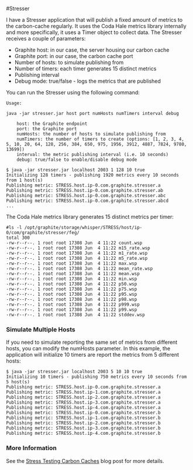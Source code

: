 #Stresser

I have a Stresser application that will publish a fixed amount of metrics to the carbon-cache regularly. It uses the Coda Hale metrics library internally and more specifically, it uses a Timer object to collect data. The Stresser receives a couple of parameters:

* Graphite host: in our case, the server housing our carbon cache
* Graphite port: in our case, the carbon cache port
* Number of hosts: to simulate publishing from
* Number of timers: each timer generates 15 distinct metrics 
* Publishing interval
* Debug mode: true/false - logs the metrics that are published

You can run the Stresser using the following command:

```
Usage:

java -jar stresser.jar host port numHosts numTimers interval debug

	host: the Graphite endpoint
	port: the Graphite port
	numHosts: the number of hosts to simulate publishing from
	numTimers: the number of timers to create (options: [1, 2, 3, 4, 5, 10, 20, 64, 128, 256, 384, 650, 975, 1956, 3912, 4887, 7824, 9780, 13699])
	interval: the metric publishing interval (i.e. 10 seconds)
	debug: true/false to enable/disable debug mode
```

```
$ java -jar stresser.jar localhost 2003 1 128 10 true
Initializing 128 timers - publishing 1920 metrics every 10 seconds from 1 host(s)
Publishing metric: STRESS.host.ip-0.com.graphite.stresser.a
Publishing metric: STRESS.host.ip-0.com.graphite.stresser.ab
Publishing metric: STRESS.host.ip-0.com.graphite.stresser.abc
Publishing metric: STRESS.host.ip-0.com.graphite.stresser.abcd
...
```
The Coda Hale metrics library generates 15 distinct metrics per timer:

```
#ls -l /opt/graphite/storage/whisper/STRESS/host/ip-0/com/graphite/stresser/feg/
total 300
-rw-r--r--. 1 root root 17308 Jun  4 11:22 count.wsp
-rw-r--r--. 1 root root 17308 Jun  4 11:22 m15_rate.wsp
-rw-r--r--. 1 root root 17308 Jun  4 11:22 m1_rate.wsp
-rw-r--r--. 1 root root 17308 Jun  4 11:22 m5_rate.wsp
-rw-r--r--. 1 root root 17308 Jun  4 11:22 max.wsp
-rw-r--r--. 1 root root 17308 Jun  4 11:22 mean_rate.wsp
-rw-r--r--. 1 root root 17308 Jun  4 11:22 mean.wsp
-rw-r--r--. 1 root root 17308 Jun  4 11:22 min.wsp
-rw-r--r--. 1 root root 17308 Jun  4 11:22 p50.wsp
-rw-r--r--. 1 root root 17308 Jun  4 11:22 p75.wsp
-rw-r--r--. 1 root root 17308 Jun  4 11:22 p95.wsp
-rw-r--r--. 1 root root 17308 Jun  4 11:22 p98.wsp
-rw-r--r--. 1 root root 17308 Jun  4 11:22 p999.wsp
-rw-r--r--. 1 root root 17308 Jun  4 11:22 p99.wsp
-rw-r--r--. 1 root root 17308 Jun  4 11:22 stddev.wsp
```

### Simulate Multiple Hosts
If you need to simulate reporting the same set of metrics from different hosts, you can modify the numHosts parameter. In this example, the application will initialize 10 timers are report the metrics from 5 different hosts:

```
$ java -jar stresser.jar localhost 2003 5 10 10 true
Initializing 10 timers - publishing 750 metrics every 10 seconds from 5 host(s)
Publishing metric: STRESS.host.ip-0.com.graphite.stresser.a
Publishing metric: STRESS.host.ip-1.com.graphite.stresser.a
Publishing metric: STRESS.host.ip-2.com.graphite.stresser.a
Publishing metric: STRESS.host.ip-3.com.graphite.stresser.a
Publishing metric: STRESS.host.ip-4.com.graphite.stresser.a
Publishing metric: STRESS.host.ip-0.com.graphite.stresser.b
Publishing metric: STRESS.host.ip-1.com.graphite.stresser.b
Publishing metric: STRESS.host.ip-2.com.graphite.stresser.b
Publishing metric: STRESS.host.ip-3.com.graphite.stresser.b
Publishing metric: STRESS.host.ip-4.com.graphite.stresser.b
```

### More Information

See the [Stress Testing Carbon Caches](http://www.franklinangulo.com/blog/2014/5/25/graphite-series-5-stress-testing-carbon-caches) blog post for more details.
